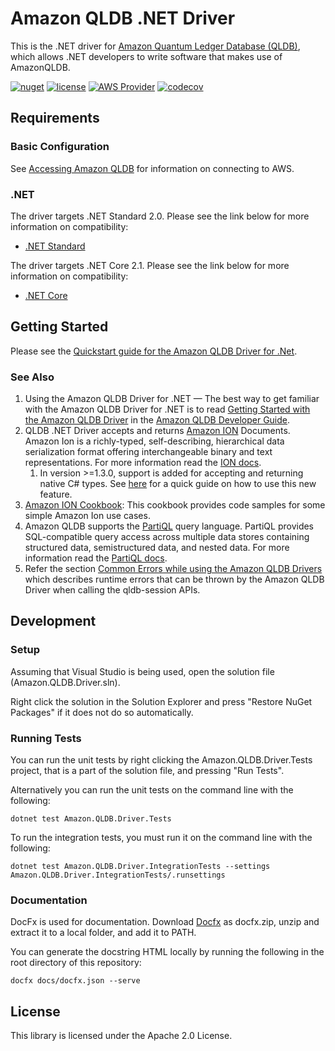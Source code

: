 # Amazon QLDB .NET Driver

This is the .NET driver for [Amazon Quantum Ledger Database (QLDB)](https://aws.amazon.com/qldb/), which allows .NET developers
to write software that makes use of AmazonQLDB.

[![nuget](https://img.shields.io/nuget/v/Amazon.QLDB.Driver.svg)](https://www.nuget.org/packages/Amazon.QLDB.Driver/)
[![license](https://img.shields.io/badge/license-Apache%202.0-blue)](https://github.com/awslabs/amazon-qldb-driver-dotnet/blob/master/LICENSE)
[![AWS Provider](https://img.shields.io/badge/provider-AWS-orange?logo=amazon-aws&color=ff9900)](https://aws.amazon.com/qldb/)
[![codecov](https://codecov.io/gh/awslabs/amazon-qldb-driver-dotnet/branch/master/graph/badge.svg?token=JF7HMNH8IR)](https://codecov.io/gh/awslabs/amazon-qldb-driver-dotnet)


## Requirements

### Basic Configuration

See [Accessing Amazon QLDB](https://docs.aws.amazon.com/qldb/latest/developerguide/accessing.html) for information on connecting to AWS.

### .NET

The driver targets .NET Standard 2.0. Please see the link below for more information on compatibility:

* [.NET Standard](https://docs.microsoft.com/en-us/dotnet/standard/net-standard)

The driver targets .NET Core 2.1. Please see the link below for more information on compatibility:

* [.NET Core](https://dotnet.microsoft.com/download/dotnet-core)

## Getting Started

Please see the [Quickstart guide for the Amazon QLDB Driver for .Net](https://docs.aws.amazon.com/qldb/latest/developerguide/driver-quickstart-dotnet.html).


### See Also

1. Using the Amazon QLDB Driver for .NET — The best way to get familiar with the Amazon QLDB Driver for .NET is to read [Getting Started with the Amazon QLDB Driver](https://docs.aws.amazon.com/qldb/latest/developerguide/getting-started.dotnet.html) in the [Amazon QLDB Developer Guide](https://docs.aws.amazon.com/qldb/latest/developerguide/what-is.html).
1. QLDB .NET Driver accepts and returns [Amazon ION](http://amzn.github.io/ion-docs/) Documents. Amazon Ion is a richly-typed, self-describing, hierarchical data serialization format offering interchangeable binary and text representations. For more information read the [ION docs](http://amzn.github.io/ion-docs/docs.html).
   1. In version >=1.3.0, support is added for accepting and returning native C# types. See [here](SERIALIZATION.md) for a quick guide on how to use this new feature.
1. [Amazon ION Cookbook](http://amzn.github.io/ion-docs/guides/cookbook.html): This cookbook provides code samples for some simple Amazon Ion use cases.
1. Amazon QLDB supports the [PartiQL](https://partiql.org/) query language. PartiQL provides SQL-compatible query access across multiple data stores containing structured data, semistructured data, and nested data. For more information read the [PartiQL docs](https://partiql.org/docs.html).
1. Refer the section [Common Errors while using the Amazon QLDB Drivers](https://docs.aws.amazon.com/qldb/latest/developerguide/driver-errors.html) which describes runtime errors that can be thrown by the Amazon QLDB Driver when calling the qldb-session APIs.

## Development

### Setup

Assuming that Visual Studio is being used, open the solution file (Amazon.QLDB.Driver.sln).

Right click the solution in the Solution Explorer and press "Restore NuGet Packages" if it does not do so automatically.

### Running Tests

You can run the unit tests by right clicking the Amazon.QLDB.Driver.Tests project, that is a part of the solution file, and pressing "Run Tests".

Alternatively you can run the unit tests on the command line with the following:

```dotnet test Amazon.QLDB.Driver.Tests```

To run the integration tests, you must run it on the command line with the following:

```dotnet test Amazon.QLDB.Driver.IntegrationTests --settings Amazon.QLDB.Driver.IntegrationTests/.runsettings```

### Documentation 

DocFx is used for documentation. Download [Docfx](https://github.com/dotnet/docfx/releases) as docfx.zip, unzip and extract it to a local folder, and add it to PATH.

You can generate the docstring HTML locally by running the following in the root directory of this repository:

```docfx docs/docfx.json --serve```


## License

This library is licensed under the Apache 2.0 License.
